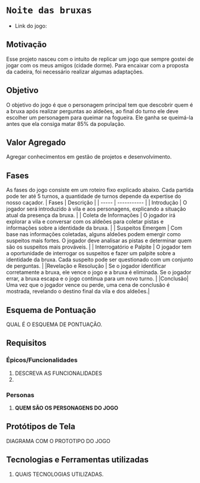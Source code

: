  # `Noite das bruxas`

* Link do jogo:

## Motivação

Esse projeto nasceu com o intuito de replicar um jogo que sempre gostei de jogar com os meus amigos (cidade dorme). Para encaixar com a proposta da cadeira, foi necessário realizar algumas adaptações.

## Objetivo

O objetivo do jogo é que o personagem principal tem que descobrir quem é a bruxa após realizar perguntas ao aldeões, ao final do turno ele deve escolher um personagem para queimar na fogueira. 
Ele ganha se queimá-la antes que ela consiga matar 85% da população.

## Valor Agregado

Agregar conhecimentos em gestão de projetos e desenvolvimento.

## Fases
As fases do jogo consiste em um roteiro fixo explicado abaixo. Cada partida pode ter até 5 turnos, a quantidade de turnos depende da expertise do nosso caçador. 
| Fases | Descrição |
| ----- | ----------- |
| Introdução     |   O jogador será introduzido à vila e aos personagens, explicando a situação atual da presença da bruxa.     |
| Coleta de Informações  | O jogador irá explorar a vila e conversar com os aldeões para coletar pistas e informações sobre a identidade da bruxa.         |
| Suspeitos Emergem     | Com base nas informações coletadas, alguns aldeões podem emergir como suspeitos mais fortes. O jogador deve analisar as pistas e determinar quem são os suspeitos mais prováveis.        |
| Interrogatório e Palpite |  O jogador tem a oportunidade de interrogar os suspeitos e fazer um palpite sobre a identidade da bruxa. Cada suspeito pode ser questionado com um conjunto de perguntas.           |
|Revelação e Resolução | Se o jogador identificar corretamente a bruxa, ele vence o jogo e a bruxa é eliminada. Se o jogador errar, a bruxa escapa e o jogo continua para um novo turno. |
|Conclusão| Uma vez que o jogador vence ou perde, uma cena de conclusão é mostrada, revelando o destino final da vila e dos aldeões.|
## Esquema de Pontuação

QUAL É O ESQUEMA DE PONTUAÇÃO.


## Requisitos

### Épicos/Funcionalidades

1. DESCREVA AS FUNCIONALIDADES
2. 

### Personas

1. **QUEM SÃO OS PERSONAGENS DO JOGO**

## Protótipos de Tela

DIAGRAMA COM O PROTOTIPO DO JOGO

## Tecnologias e Ferramentas utilizadas

1. QUAIS TECNOLOGIAS UTILIZADAS.
